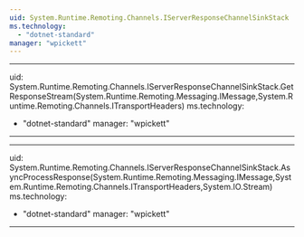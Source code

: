 ```yaml
---
uid: System.Runtime.Remoting.Channels.IServerResponseChannelSinkStack
ms.technology: 
  - "dotnet-standard"
manager: "wpickett"
---
```


---
uid: System.Runtime.Remoting.Channels.IServerResponseChannelSinkStack.GetResponseStream(System.Runtime.Remoting.Messaging.IMessage,System.Runtime.Remoting.Channels.ITransportHeaders)
ms.technology: 
  - "dotnet-standard"
manager: "wpickett"
---

---
uid: System.Runtime.Remoting.Channels.IServerResponseChannelSinkStack.AsyncProcessResponse(System.Runtime.Remoting.Messaging.IMessage,System.Runtime.Remoting.Channels.ITransportHeaders,System.IO.Stream)
ms.technology: 
  - "dotnet-standard"
manager: "wpickett"
---
